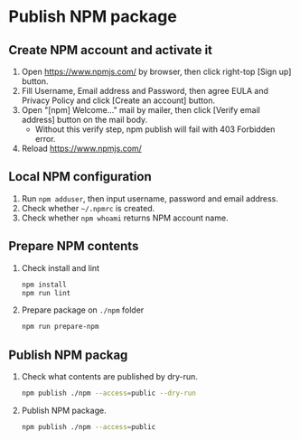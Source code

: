 # Publish NPM package

## Create NPM account and activate it

1. Open <https://www.npmjs.com/> by browser, then click right-top [Sign up] button.
2. Fill Username, Email address and Password, then agree EULA and Privacy Policy and click [Create an account] button.
3. Open "[npm] Welcome..." mail by mailer, then click [Verify email address] button on the mail body.
    - Without this verify step, npm publish will fail with 403 Forbidden error.
4. Reload <https://www.npmjs.com/>

## Local NPM configuration

1. Run `npm adduser`, then input username, password and email address.
2. Check whether `~/.npmrc` is created.
3. Check whether `npm whoami` returns NPM account name.

## Prepare NPM contents

1. Check install and lint

   ```bash
   npm install
   npm run lint
   ```

2. Prepare package on `./npm` folder

   ```bash
   npm run prepare-npm
   ```

## Publish NPM packag

1. Check what contents are published by dry-run.

   ```bash
   npm publish ./npm --access=public --dry-run
   ```

2. Publish NPM package.

   ```bash
   npm publish ./npm --access=public
   ```
